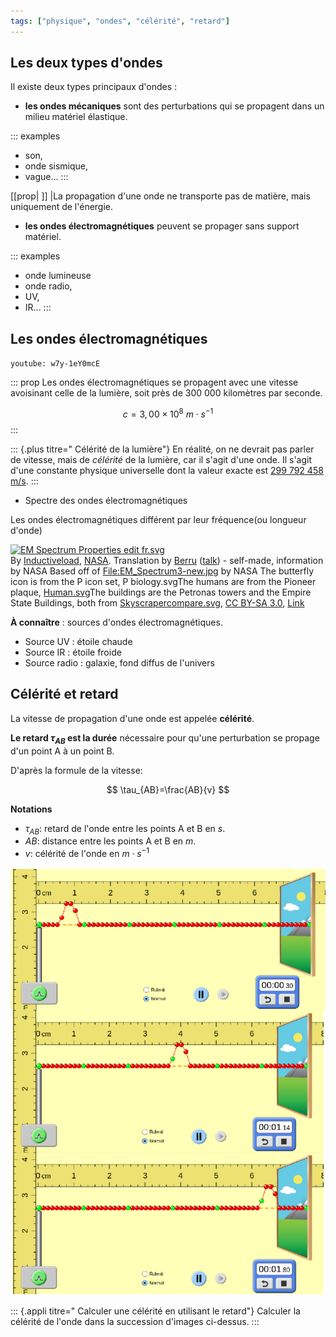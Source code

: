 ```yaml
---
tags: ["physique", "ondes", "célérité", "retard"]
---
```


<!--
[notions]
Rayonnements dans l’Univers
Absorption de rayonnements par l’atmosphère terrestre.
Les ondes dans la matière
Houle, ondes sismiques, ondes sonores.
Magnitude d’un séisme sur l’échelle de Richter.
Niveau d’intensité sonore.
Détecteurs d’ondes (mécaniques et
électromagnétiques) et de particules (photons,
particules élémentaires ou non).

[competences]
Extraire et exploiter des informations sur l’absorption de
rayonnements par l’atmosphère terrestre et ses
conséquences sur l’observation des sources de
rayonnements dans l’Univers.
Connaître des sources de rayonnement radio, infrarouge
et ultraviolet.
Extraire et exploiter des informations sur les
manifestations des ondes mécaniques dans la matière.
Connaître et exploiter la relation liant le niveau d’intensité
sonore à l’intensité sonore.
Extraire et exploiter des informations sur :
- des sources d’ondes et de particules et leurs utilisations ;
- un dispositif de détection.
*Pratiquer une démarche expérimentale mettant en œuvre
un capteur ou un dispositif de détection.*
-->

## Les deux types d'ondes

Il existe deux types principaux d'ondes :

- **les ondes mécaniques** sont des perturbations qui se propagent dans un milieu matériel élastique.

::: examples
- son,
- onde sismique,
- vague...
:::

[[prop|&nbsp;]]
|La propagation d'une onde ne transporte pas de matière, mais uniquement de l'énergie.

- **les ondes électromagnétiques** peuvent se propager sans support matériel.

::: examples
- onde lumineuse
- onde radio,
- UV,
- IR...
:::

## Les ondes électromagnétiques


`youtube: w7y-1eY0mcE`

::: prop
Les ondes électromagnétiques se propagent  avec une vitesse avoisinant celle de la lumière, soit près de 300 000 kilomètres par seconde.

$$c=3,00 \times 10^{8}\ m\cdot s^{-1}$$
:::

::: {.plus titre=" Célérité de la lumière"}
En réalité, on ne devrait pas parler de vitesse, mais de *célérité* de la lumière, car il s'agit d'une onde.
Il s'agit d'une constante physique universelle dont la valeur exacte est [299 792 458 m/s](https://fr.wikipedia.org/wiki/Vitesse_de_la_lumi%C3%A8re).
:::

- Spectre des ondes électromagnétiques

Les ondes électromagnétiques différent par leur fréquence(ou longueur d'onde)

<div class=center>
<p><a href="https://commons.wikimedia.org/wiki/File:EM_Spectrum_Properties_edit_fr.svg#/media/File:EM_Spectrum_Properties_edit_fr.svg"><img src="https://upload.wikimedia.org/wikipedia/commons/2/2a/EM_Spectrum_Properties_edit_fr.svg" alt="EM Spectrum Properties edit fr.svg" width="675" height="400"></a><br>By <a href="//commons.wikimedia.org/wiki/User:Inductiveload" title="User:Inductiveload">Inductiveload</a>, <a rel="nofollow" class="external text" href="http://mynasadata.larc.nasa.gov/images/EM_Spectrum3-new.jpg">NASA</a>. Translation by <a href="//commons.wikimedia.org/wiki/User:Berrucomons" title="User:Berrucomons">Berru</a> (<a href="//commons.wikimedia.org/wiki/User_talk:Berrucomons" title="User talk:Berrucomons"><span class="signature-talk">talk</span></a>) - self-made, information by NASA Based off of <a href="//commons.wikimedia.org/wiki/File:EM_Spectrum3-new.jpg" title="File:EM Spectrum3-new.jpg">File:EM_Spectrum3-new.jpg</a> by NASA The butterfly icon is from the P icon set, <a ref="//commons.wikimedia.org/wiki/File:P_biology.svg" title="File:P biology.svg">P biology.svg</a>The humans are from the Pioneer plaque, <a href="//commons.wikimedia.org/wiki/File:Human.svg" title="File:Human.svg">Human.svg</a>The buildings are the Petronas towers and the Empire State Buildings, both from <a href="//commons.wikimedia.org/wiki/File:Skyscrapercompare.svg" title="File:Skyscrapercompare.svg">Skyscrapercompare.svg</a>, <a href="http://creativecommons.org/licenses/by-sa/3.0/" title="Creative Commons Attribution-Share Alike 3.0">CC BY-SA 3.0</a>, <a href="https://commons.wikimedia.org/w/index.php?curid=8756209">Link</a></p>
</div>

**À connaître** : sources d'ondes électromagnétiques.

- Source UV : étoile chaude
- Source IR : étoile froide
- Source radio : galaxie, fond diffus de l'univers


## Célérité et retard

La vitesse de propagation d'une onde est appelée **célérité**.

**Le retard $τ_{AB}$ est la durée** nécessaire pour qu'une perturbation se propage d'un point A à un point B.

D'après la formule de la vitesse:

$$
\tau_{AB}=\frac{AB}{v}
$$

**Notations**

- $\tau_{AB}$: retard de l'onde entre les points A et B en $s$.
- $AB$: distance entre les points A et B en $m$.
- $v$: célérité de l'onde en $m\cdot s^{-1}$

![copie d'écran de l'animation https://phet.colorado.edu pour illustrer la notion de retard](../images/copie-ecran-animation-onde-retard.png)

::: {.appli titre=" Calculer une célérité en utilisant le retard"}
Calculer la célérité de l'onde dans la succession d'images ci-dessus.
:::